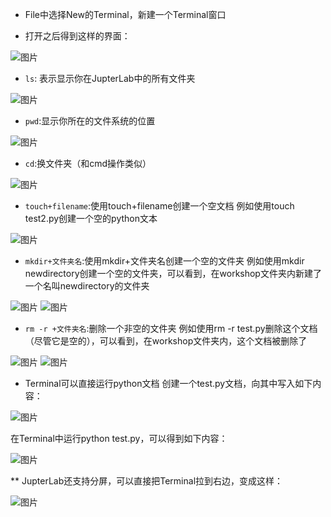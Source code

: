 * File中选择New的Terminal，新建一个Terminal窗口

* 打开之后得到这样的界面：

![图片](https://user-images.githubusercontent.com/54944183/128653239-be727a4f-c0b7-4e75-9a96-138bc56d1fd4.png)

* `ls`: 表示显示你在JupterLab中的所有文件夹

![图片](https://user-images.githubusercontent.com/54944183/128653305-4d925025-c907-432d-b7f5-c50457d591fc.png)

* `pwd`:显示你所在的文件系统的位置

![图片](https://user-images.githubusercontent.com/54944183/128653681-135ab1b0-d10a-4de0-9b2e-caac49446601.png)

* `cd`:换文件夹（和cmd操作类似）

![图片](https://user-images.githubusercontent.com/54944183/128653774-6dc83e7e-08c9-45b6-97e4-e995c979093e.png)

* `touch+filename`:使用touch+filename创建一个空文档
   例如使用touch test2.py创建一个空的python文本

![图片](https://user-images.githubusercontent.com/54944183/128653910-6d55f299-d3be-4642-aef1-65d12824345b.png)

* `mkdir+文件夹名`:使用mkdir+文件夹名创建一个空的文件夹
   例如使用mkdir newdirectory创建一个空的文件夹，可以看到，在workshop文件夹内新建了一个名叫newdirectory的文件夹

![图片](https://user-images.githubusercontent.com/54944183/128654045-88472e57-688b-4673-88e8-006aa88e8e95.png)
![图片](https://user-images.githubusercontent.com/54944183/128654069-16d96c1b-257f-4117-b64b-c056fdc1ba75.png)

* `rm -r +文件夹名`:删除一个非空的文件夹
   例如使用rm -r test.py删除这个文档（尽管它是空的），可以看到，在workshop文件夹内，这个文档被删除了

![图片](https://user-images.githubusercontent.com/54944183/128654233-981c8916-c2ab-40e4-a3cb-5ac16d42ac41.png)
![图片](https://user-images.githubusercontent.com/54944183/128654275-ec48c526-a7f1-467e-874c-688be8322cb9.png)

* Terminal可以直接运行python文档
  创建一个test.py文档，向其中写入如下内容：
  
![图片](https://user-images.githubusercontent.com/54944183/128654389-1de2cd49-7624-4822-accd-a07875606eeb.png)

  在Terminal中运行python test.py，可以得到如下内容：

![图片](https://user-images.githubusercontent.com/54944183/128654440-3cc9c33b-737c-4be4-9cbd-8186da2f4ba5.png)


** JupterLab还支持分屏，可以直接把Terminal拉到右边，变成这样：

![图片](https://user-images.githubusercontent.com/54944183/128654576-005f89ab-9437-4b30-b741-d20515626b35.png)







